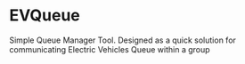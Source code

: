 # EVQueue
Simple Queue Manager Tool. Designed as a quick solution for communicating Electric Vehicles Queue within a group
